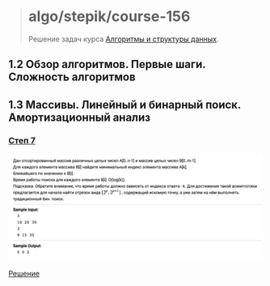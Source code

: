 > # algo/stepik/course-156
>
> Решение задач курса [Алгоритмы и структуры данных](https://stepik.org/course/156/).

## 1.2 Обзор алгоритмов. Первые шаги. Сложность алгоритмов

## 1.3 Массивы. Линейный и бинарный поиск. Амортизационный анализ

### [Степ 7](https://stepik.org/lesson/12556/step/7)

![Условие задачи](lesson-12556/step-7.png)

[Решение](lesson-12556/step-7.go)
